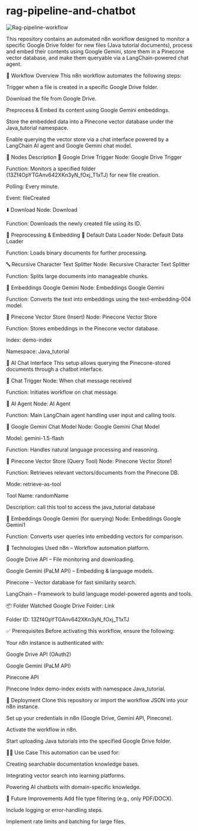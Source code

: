 # rag-pipeline-and-chatbot
![Rag-pipeline-workflow](https://github.com/user-attachments/assets/16ad7973-24bc-4166-9c3c-b0d4b5f7caed)


This repository contains an automated n8n workflow designed to monitor a specific Google Drive folder for new files (Java tutorial documents), process and embed their contents using Google Gemini, store them in a Pinecone vector database, and make them queryable via a LangChain-powered chat agent.

🔁 Workflow Overview
This n8n workflow automates the following steps:

Trigger when a file is created in a specific Google Drive folder.

Download the file from Google Drive.

Preprocess & Embed its content using Google Gemini embeddings.

Store the embedded data into a Pinecone vector database under the Java_tutorial namespace.

Enable querying the vector store via a chat interface powered by a LangChain AI agent and Google Gemini chat model.

🔧 Nodes Description
📂 Google Drive Trigger
Node: Google Drive Trigger

Function: Monitors a specified folder (13Zf4OpYTGAnv642XKn3yN_fOxj_T1xTJ) for new file creation.

Polling: Every minute.

Event: fileCreated

⬇️ Download
Node: Download

Function: Downloads the newly created file using its ID.

🧹 Preprocessing & Embedding
📄 Default Data Loader
Node: Default Data Loader

Function: Loads binary documents for further processing.

🔤 Recursive Character Text Splitter
Node: Recursive Character Text Splitter

Function: Splits large documents into manageable chunks.

🧠 Embeddings Google Gemini
Node: Embeddings Google Gemini

Function: Converts the text into embeddings using the text-embedding-004 model.

🧠 Pinecone Vector Store (Insert)
Node: Pinecone Vector Store

Function: Stores embeddings in the Pinecone vector database.

Index: demo-index

Namespace: Java_tutorial

💬 AI Chat Interface
This setup allows querying the Pinecone-stored documents through a chatbot interface.

📨 Chat Trigger
Node: When chat message received

Function: Initiates workflow on chat message.

🤖 AI Agent
Node: AI Agent

Function: Main LangChain agent handling user input and calling tools.

💬 Google Gemini Chat Model
Node: Google Gemini Chat Model

Model: gemini-1.5-flash

Function: Handles natural language processing and reasoning.

🧠 Pinecone Vector Store (Query Tool)
Node: Pinecone Vector Store1

Function: Retrieves relevant vectors/documents from the Pinecone DB.

Mode: retrieve-as-tool

Tool Name: randomName

Description: call this tool to access the java_tutorial database

🧠 Embeddings Google Gemini (for querying)
Node: Embeddings Google Gemini1

Function: Converts user queries into embedding vectors for comparison.

🧠 Technologies Used
n8n – Workflow automation platform.

Google Drive API – File monitoring and downloading.

Google Gemini (PaLM API) – Embedding & language models.

Pinecone – Vector database for fast similarity search.

LangChain – Framework to build language model-powered agents and tools.

📦 Folder Watched
Google Drive Folder: Link

Folder ID: 13Zf4OpYTGAnv642XKn3yN_fOxj_T1xTJ

✅ Prerequisites
Before activating this workflow, ensure the following:

Your n8n instance is authenticated with:

Google Drive API (OAuth2)

Google Gemini (PaLM API)

Pinecone API

Pinecone Index demo-index exists with namespace Java_tutorial.

🚀 Deployment
Clone this repository or import the workflow JSON into your n8n instance.

Set up your credentials in n8n (Google Drive, Gemini API, Pinecone).

Activate the workflow in n8n.

Start uploading Java tutorials into the specified Google Drive folder.

🙋‍♂️ Use Case
This automation can be used for:

Creating searchable documentation knowledge bases.

Integrating vector search into learning platforms.

Powering AI chatbots with domain-specific knowledge.

📌 Future Improvements
Add file type filtering (e.g., only PDF/DOCX).

Include logging or error-handling steps.

Implement rate limits and batching for large files.
